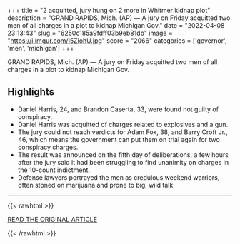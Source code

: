 +++
title = "2 acquitted, jury hung on 2 more in Whitmer kidnap plot"
description = "GRAND RAPIDS, Mich. (AP) — A jury on Friday acquitted two men of all charges in a plot to kidnap Michigan Gov."
date = "2022-04-08 23:13:43"
slug = "6250c185a9fdff03b9eb81db"
image = "https://i.imgur.com/I5ZiohU.jpg"
score = "2066"
categories = ['governor', 'men', 'michigan']
+++

GRAND RAPIDS, Mich. (AP) — A jury on Friday acquitted two men of all charges in a plot to kidnap Michigan Gov.

## Highlights

- Daniel Harris, 24, and Brandon Caserta, 33, were found not guilty of conspiracy.
- Daniel Harris was acquitted of charges related to explosives and a gun.
- The jury could not reach verdicts for Adam Fox, 38, and Barry Croft Jr., 46, which means the government can put them on trial again for two conspiracy charges.
- The result was announced on the fifth day of deliberations, a few hours after the jury said it had been struggling to find unanimity on charges in the 10-count indictment.
- Defense lawyers portrayed the men as credulous weekend warriors, often stoned on marijuana and prone to big, wild talk.

---

{{< rawhtml >}}
  <p class="article-category">
    <a target="_blank" href="https://apnews.com/article/e5b58234b134e32d9655288a51f107fb/">READ THE ORIGINAL ARTICLE</a>
  </p>
{{< /rawhtml >}}
